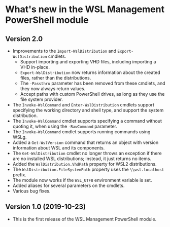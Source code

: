 # What's new in the WSL Management PowerShell module

## Version 2.0

- Improvements to the `Import-WslDistribution` and `Export-WslDistribution` cmdlets.
  - Support importing and exporting VHD files, including importing a VHD in-place.
  - `Export-WslDistribution` now returns information about the created files, rather than the
    distributions.
  - The `-Passthru` parameter has been removed from these cmdlets, and they now always return
    values.
  - Accept paths with custom PowerShell drives, as long as they use the file system provider.
- The `Invoke-WslCommand` and `Enter-WslDistribution` cmdlets support specifying the working
  directory and shell type, and support the system distribution.
- The `Invoke-WslCommand` cmdlet supports specifying a command without quoting it, when using the
  `-RawCommand` parameter.
- The `Invoke-WslCommand` cmdlet supports running commands using WSLg.
- Added a `Get-WslVersion` command that returns an object with version information about WSL and its
  components.
- The `Get-WslDistribution` cmdlet no longer throws an exception if there are no installed WSL
  distributions; instead, it just returns no items.
- Added the `WslDistribution.VhdPath` property for WSL2 distributions.
- The `WslDistribution.FileSystemPath` property uses the `\\wsl.localhost` prefix.
- The module now works if the `WSL_UTF8` environment variable is set.
- Added aliases for several parameters on the cmdlets.
- Various bug fixes.

## Version 1.0 (2019-10-23)

- This is the first release of the WSL Management PowerShell module.
